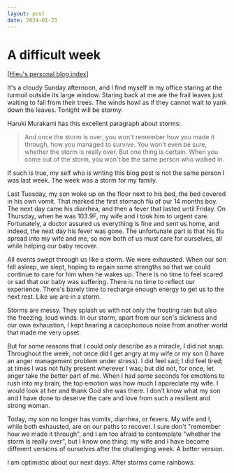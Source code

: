 ```yaml
---
layout: post
date: 2024-01-21
---
```


A difficult week
================

[[Hieu's personal blog index](./index)]

It's a cloudy Sunday afternoon, and I find myself in my office staring at the
turmoil outside its large window. Staring back at me are the frail leaves just
waiting to fall from their trees. The winds howl as if they cannot wait to yank
down the leaves. Tonight will be stormy.

Haruki Murakami has this excellent paragraph about storms:
> And once the storm is over, you won't remember how you made it through, how
you managed to survive. You won't even be sure, whether the storm is really
over. But one thing is certain. When you come out of the storm, you won't be
the same person who walked in.

If such is true, my self who is writing this blog post is not the same person I
was last week. The week was a storm for my family.

Last Tuesday, my son woke up on the floor next to his bed, the bed covered in
his own vomit. That marked the first stomach flu of our 14 months boy. The next
day came his diarrhea, and then a fever that lasted until Friday. On Thursday,
when he was 103.9F, my wife and I took him to urgent care.  Fortunately, a
doctor assured us everything is fine and sent us home, and indeed, the next day
his fever was gone. The unfortunate part is that his flu spread into my wife and
me, so now both of us must care for ourselves, all while helping our baby
recover.

All events swept through us like a storm. We were exhausted. When our son fell
asleep, we slept, hoping to regain some strengths so that we could continue to
care for him when he wakes up. There is no time to feel scared or sad that our
baby was suffering. There is no time to reflect our experience. There's barely
time to recharge enough energy to get us to the next rest. Like we are in a
storm.

Storms are messy. They splash us with not only the frosting rain but also the
freezing, loud winds. In our storm, apart from our son's sickness and our own
exhaustion, I kept hearing a cacophonous noise from another world that made me
very upset.

But for some reasons that I could only describe as a miracle, I did not snap.
Throughout the week, not once did I get angry at my wife or my son (I have an
anger management problem under stress). I did feel sad; I did feel tired; at
times I was not fully present wherever I was; but did not, for once, let anger
take the better part of me.  When I had some seconds for emotions to rush into
my brain, the top emotion was how much I appreciate my wife. I would look at her
and thank God she was there. I don't know what my son and I have done to deserve
the care and love from such a resilient and strong woman.

Today, my son no longer has vomits, diarrhea, or fevers. My wife and I, while
both exhausted, are on our paths to recover. I sure don't "remember how we made
it through", and I am too afraid to contemplate "whether the storm is really
over", but I know one thing: my wife and I have become different versions of
ourselves after the challenging week. A better version.

I am optimistic about our next days. After storms come rainbows.
